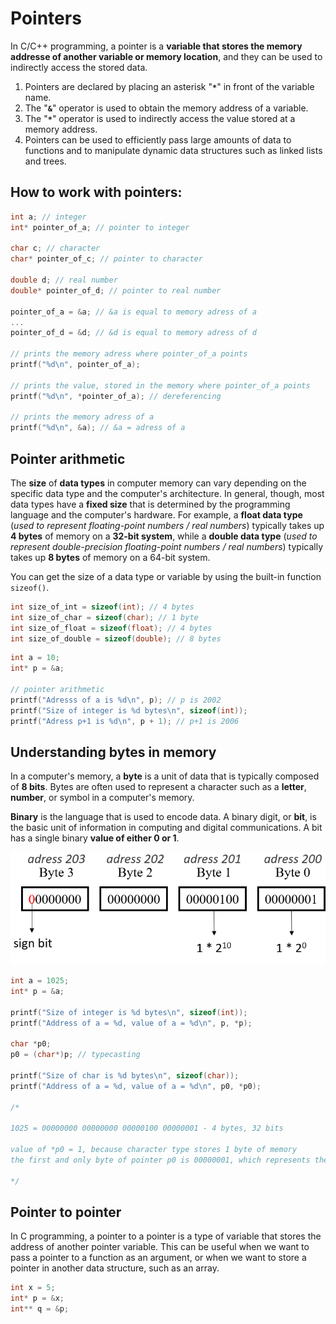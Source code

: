 # Pointers

In C/C++ programming, a pointer is a **variable that stores the memory addresse of another variable or memory location**, and they can be used to indirectly access the stored data.

1. Pointers are declared by placing an asterisk "**`*`**" in front of the variable name.
2. The "**`&`**" operator is used to obtain the memory address of a variable.
3. The "**`*`**" operator is used to indirectly access the value stored at a memory address.
4. Pointers can be used to efficiently pass large amounts of data to functions and to manipulate dynamic data structures such as linked lists and trees.

## How to work with pointers:

```c
int a; // integer
int* pointer_of_a; // pointer to integer

char c; // character
char* pointer_of_c; // pointer to character

double d; // real number
double* pointer_of_d; // pointer to real number

pointer_of_a = &a; // &a is equal to memory adress of a
...
pointer_of_d = &d; // &d is equal to memory adress of d

// prints the memory adress where pointer_of_a points
printf("%d\n", pointer_of_a);

// prints the value, stored in the memory where pointer_of_a points
printf("%d\n", *pointer_of_a); // dereferencing

// prints the memory adress of a
printf("%d\n", &a); // &a = adress of a
```

## Pointer arithmetic

The **size** of **data types** in computer memory can vary depending on the specific data type and the computer's architecture. In general, though, most data types have a **fixed size** that is determined by the programming language and the computer's hardware. For example, a **float data type** (*used to represent floating-point numbers / real numbers*) typically takes up **4 bytes** of memory on a **32-bit system**, while a **double data type** (*used to represent double-precision floating-point numbers / real numbers*) typically takes up **8 bytes** of memory on a 64-bit system.

You can get the size of a data type or variable by using the built-in function `sizeof()`.

```c
int size_of_int = sizeof(int); // 4 bytes
int size_of_char = sizeof(char); // 1 byte
int size_of_float = sizeof(float); // 4 bytes 
int size_of_double = sizeof(double); // 8 bytes
```

```c
int a = 10;
int* p = &a;

// pointer arithmetic
printf("Adresss of a is %d\n", p); // p is 2002
printf("Size of integer is %d bytes\n", sizeof(int));
printf("Adress p+1 is %d\n", p + 1); // p+1 is 2006
```

## Understanding bytes in memory

In a computer's memory, a **byte** is a unit of data that is typically composed of **8 bits**. Bytes are often used to represent a character such as a **letter**, **number**, or symbol in a computer's memory.

**Binary** is the language that is used to encode data. A binary digit, or **bit**, is the basic unit of information in computing and digital communications. A bit has a single binary **value of either 0 or 1**.

![asdf](/pics/2.png)

```c
int a = 1025;
int* p = &a;

printf("Size of integer is %d bytes\n", sizeof(int));
printf("Address of a = %d, value of a = %d\n", p, *p);

char *p0;
p0 = (char*)p; // typecasting

printf("Size of char is %d bytes\n", sizeof(char));
printf("Address of a = %d, value of a = %d\n", p0, *p0);

/*

1025 = 00000000 00000000 00000100 00000001 - 4 bytes, 32 bits

value of *p0 = 1, because character type stores 1 byte of memory
the first and only byte of pointer p0 is 00000001, which represents the value 1 in binary

*/
```

## Pointer to pointer

In C programming, a pointer to a pointer is a type of variable that stores the address of another pointer variable. This can be useful when we want to pass a pointer to a function as an argument, or when we want to store a pointer in another data structure, such as an array.

```c
int x = 5;
int* p = &x;
int** q = &p;



```